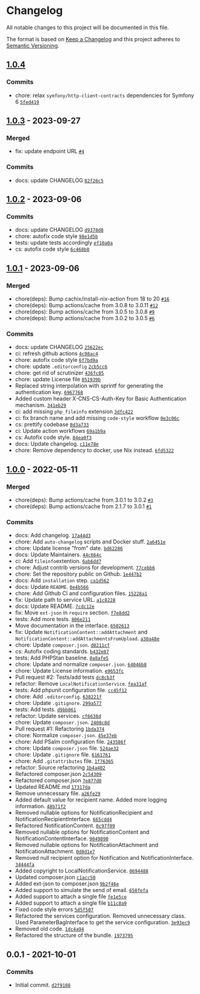 # Changelog

All notable changes to this project will be documented in this file.

The format is based on [Keep a Changelog](https://keepachangelog.com/en/1.0.0/)
and this project adheres to [Semantic Versioning](https://semver.org/spec/v2.0.0.html).

## [1.0.4](https://github.com/ecphp/cns-client-bundle/compare/1.0.3...1.0.4)

### Commits

- chore: relax `symfony/http-client-contracts` dependencies for Symfony 6 [`5fed419`](https://github.com/ecphp/cns-client-bundle/commit/5fed41925b26373062884fb1021f3158c0668b70)

## [1.0.3](https://github.com/ecphp/cns-client-bundle/compare/1.0.2...1.0.3) - 2023-09-27

### Merged

- fix: update endpoint URL [`#4`](https://github.com/ecphp/cns-client-bundle/pull/4)

### Commits

- docs: update CHANGELOG [`82f26c5`](https://github.com/ecphp/cns-client-bundle/commit/82f26c5e8051980c53fd2a567e76bb4ee2fc5dae)

## [1.0.2](https://github.com/ecphp/cns-client-bundle/compare/1.0.1...1.0.2) - 2023-09-06

### Commits

- docs: update CHANGELOG [`d9378d8`](https://github.com/ecphp/cns-client-bundle/commit/d9378d83469f472c6251d93202cb770c8e8ebc46)
- chore: autofix code style [`98e1d5b`](https://github.com/ecphp/cns-client-bundle/commit/98e1d5b01d0f940b0cbef9940b7cefc6addc9af6)
- tests: update tests accordingly [`ef10a0a`](https://github.com/ecphp/cns-client-bundle/commit/ef10a0a1ca9b6ddfa5c0f5e0b2dc442fdeb39189)
- cs: autofix code style [`6c468b0`](https://github.com/ecphp/cns-client-bundle/commit/6c468b0c5aec9d8b9cfa74f6f0a21f397df7bee0)

## [1.0.1](https://github.com/ecphp/cns-client-bundle/compare/1.0.0...1.0.1) - 2023-09-06

### Merged

- chore(deps): Bump cachix/install-nix-action from 18 to 20 [`#16`](https://github.com/ecphp/cns-client-bundle/pull/16)
- chore(deps): Bump actions/cache from 3.0.8 to 3.0.11 [`#12`](https://github.com/ecphp/cns-client-bundle/pull/12)
- chore(deps): Bump actions/cache from 3.0.5 to 3.0.8 [`#9`](https://github.com/ecphp/cns-client-bundle/pull/9)
- chore(deps): Bump actions/cache from 3.0.2 to 3.0.5 [`#6`](https://github.com/ecphp/cns-client-bundle/pull/6)

### Commits

- docs: update CHANGELOG [`25622ec`](https://github.com/ecphp/cns-client-bundle/commit/25622ec6006c46b535dbce8672e9640f641b70c5)
- ci: refresh github actions [`4c98ac4`](https://github.com/ecphp/cns-client-bundle/commit/4c98ac4ca6b6871ba58f04081b6e801b0cc103d3)
- chore: autofix code style [`6f7bd9a`](https://github.com/ecphp/cns-client-bundle/commit/6f7bd9a1f12cfb0bcb823bb1b7ea79dcc2f54319)
- chore: update `.editorconfig` [`2cb5cc6`](https://github.com/ecphp/cns-client-bundle/commit/2cb5cc65400395632084b49c44fb008786e84852)
- chore: get rid of scrutinizer [`436fc05`](https://github.com/ecphp/cns-client-bundle/commit/436fc054ed969ae9f6c65ae29f6fb4a5d7c2d77a)
- chore: update License file [`051939b`](https://github.com/ecphp/cns-client-bundle/commit/051939b544319056244d27da927ac7ecbfeb50a8)
- Replaced string interpolation with sprintf for generating the authentication key. [`6967768`](https://github.com/ecphp/cns-client-bundle/commit/6967768a1e4e9c92312e510fcd4e7946cdc4b574)
- Added custom header X-CNS-CS-Auth-Key for Basic Authentication mechanism. [`341eb29`](https://github.com/ecphp/cns-client-bundle/commit/341eb29f1c1b4cc368e74d86d15c26e62d8409b0)
- ci: add missing `php_fileinfo` extension [`3dfc422`](https://github.com/ecphp/cns-client-bundle/commit/3dfc422f82e674255f948f6541045bc3f3641355)
- ci: fix branch name and add missing `code-style` workflow [`0e3c06c`](https://github.com/ecphp/cns-client-bundle/commit/0e3c06c549756adff65fbcc58196e76162733cd8)
- cs: prettify codebase [`8d3a733`](https://github.com/ecphp/cns-client-bundle/commit/8d3a7334a69991cd37b49b6b4383c679594d1451)
- ci: Update action workflows [`69a1b9a`](https://github.com/ecphp/cns-client-bundle/commit/69a1b9a968629db325b9e8de5819ec4414bbec91)
- cs: Autofix code style. [`84ea0f3`](https://github.com/ecphp/cns-client-bundle/commit/84ea0f31a4e4178f325d6d0b12da217605ba8ca2)
- docs: Update changelog. [`c11e78e`](https://github.com/ecphp/cns-client-bundle/commit/c11e78e90879840d34349ce73a1a954c82ecc99d)
- chore: Remove dependency to docker, use Nix instead. [`6fd5322`](https://github.com/ecphp/cns-client-bundle/commit/6fd532282f1e26cb4d7923be7233f10967c98ab9)

## [1.0.0](https://github.com/ecphp/cns-client-bundle/compare/0.0.1...1.0.0) - 2022-05-11

### Merged

- chore(deps): Bump actions/cache from 3.0.1 to 3.0.2 [`#3`](https://github.com/ecphp/cns-client-bundle/pull/3)
- chore(deps): Bump actions/cache from 2.1.7 to 3.0.1 [`#1`](https://github.com/ecphp/cns-client-bundle/pull/1)

### Commits

- docs: Add changelog. [`17a44d3`](https://github.com/ecphp/cns-client-bundle/commit/17a44d3823cfadee6b61bd6304acc5b78e341ac2)
- chore: Add `auto-changelog` scripts and Docker stuff. [`2a6451e`](https://github.com/ecphp/cns-client-bundle/commit/2a6451e29afa085a492d10f809c9fd5d7feb7255)
- chore: Update license "from" date. [`bd62286`](https://github.com/ecphp/cns-client-bundle/commit/bd6228647b9ca233796417063033bca9a4108861)
- docs: Update Maintainers. [`44c664c`](https://github.com/ecphp/cns-client-bundle/commit/44c664cbe59a815684b84f405ab2262d6f5c2773)
- ci: Add `fileinfo`extention. [`6ab6dd7`](https://github.com/ecphp/cns-client-bundle/commit/6ab6dd7dac0c201d3d55be15227f642b39ba72c9)
- chore: Adjust contrib versions for development. [`77cebb6`](https://github.com/ecphp/cns-client-bundle/commit/77cebb6f74fc775ca5bb2730b4df0b091318a9ce)
- chore: Set the repository public on Github. [`1e447b2`](https://github.com/ecphp/cns-client-bundle/commit/1e447b2b4315e15c628e78357ffae7a4fce0f204)
- docs: Add `installation` step. [`ca1d562`](https://github.com/ecphp/cns-client-bundle/commit/ca1d5623fb65fcc16a2321d8e70c4ea170ebfab0)
- docs: Update `README`. [`0e4b566`](https://github.com/ecphp/cns-client-bundle/commit/0e4b566288e0ed1a2d98f4ddbc29bb612bb76bdc)
- chore: Add Github CI and configuration files. [`15228a1`](https://github.com/ecphp/cns-client-bundle/commit/15228a188cec8ac5e3b07ab759a10f854f0c8744)
- fix: Update path to service URL. [`a1c8228`](https://github.com/ecphp/cns-client-bundle/commit/a1c8228908891b8804bfbd8a6835d45065f65a76)
- docs: Update README. [`7cdc12e`](https://github.com/ecphp/cns-client-bundle/commit/7cdc12e4cff63db3172e22c7fda773d24f647f9d)
- fix: Move `ext-json` in `require` section. [`f7e8dd2`](https://github.com/ecphp/cns-client-bundle/commit/f7e8dd27ab6579f3831d0d1876a348e394ea425d)
- tests: Add more tests. [`806e211`](https://github.com/ecphp/cns-client-bundle/commit/806e211f3b25fb2ebc206920e53fd8df20a4f3a8)
- Move documentation in the interface. [`6502613`](https://github.com/ecphp/cns-client-bundle/commit/65026137025930c3de0aad357b02747914717d6a)
- fix: Update `NotificationContent::addAttachment` and `NotificationContent::addAttachmentsFromUpload`. [`a30a48e`](https://github.com/ecphp/cns-client-bundle/commit/a30a48e181687655bc06f603be3375c0bb9762a0)
- chore: Update `composer.json`. [`d0211cf`](https://github.com/ecphp/cns-client-bundle/commit/d0211cf76ffd15faa6cf7961b1cf604113c4e9ff)
- cs: Autofix coding standards. [`b432e87`](https://github.com/ecphp/cns-client-bundle/commit/b432e87e7e5797d2f5d3578211afff47961b8c32)
- tests: Add PHPStan baseline. [`0a8afe5`](https://github.com/ecphp/cns-client-bundle/commit/0a8afe5baf9a4ab1fb8de8520d98cf2517e4290d)
- chore: Update and normalize `composer.json`. [`64046b8`](https://github.com/ecphp/cns-client-bundle/commit/64046b8d8a8aada56821d5c6cf864418228b84d9)
- chore: Update License information. [`e9653fc`](https://github.com/ecphp/cns-client-bundle/commit/e9653fc40f019e9f76c270e927edc0d487747094)
- Pull request #2: Tests/add tests [`dc8cb3f`](https://github.com/ecphp/cns-client-bundle/commit/dc8cb3f4ff1748ed5a050c2f7e2b141e6cb1f354)
- refactor: Remove `LocalNotificationService`. [`fea31af`](https://github.com/ecphp/cns-client-bundle/commit/fea31afc01f54e96b79970e847fd890a8cf25a2d)
- tests: Add phpunit configuration file. [`cc45f12`](https://github.com/ecphp/cns-client-bundle/commit/cc45f1210192ed26b6a563a2fb12b9bec089cf81)
- chore: Add `.editorconfig`. [`638221f`](https://github.com/ecphp/cns-client-bundle/commit/638221fdf90e30e9c973cc4a2162cab429845e74)
- chore: Update `.gitignore`. [`299a577`](https://github.com/ecphp/cns-client-bundle/commit/299a5773728527ea384b0cfd4e34aee91d45ef05)
- tests: Add tests. [`d9bb061`](https://github.com/ecphp/cns-client-bundle/commit/d9bb061a6e57a7357221272146dcd5084cc3e402)
- refactor: Update services. [`cf6638d`](https://github.com/ecphp/cns-client-bundle/commit/cf6638d35cc3cbb0441382cfec63c16cf75b2014)
- chore: Update `composer.json`. [`2408c8d`](https://github.com/ecphp/cns-client-bundle/commit/2408c8d4f1cd72fd52388ef1be57f625363522ba)
- Pull request #1: Refactoring [`1bda374`](https://github.com/ecphp/cns-client-bundle/commit/1bda37496965e21b00eb1ca4fa31f106d88398f8)
- chore: Normalize `composer.json`. [`45e37eb`](https://github.com/ecphp/cns-client-bundle/commit/45e37eb113c17fbe0a3b74817c257cea529bc400)
- chore: Add PSalm configuration file. [`243586f`](https://github.com/ecphp/cns-client-bundle/commit/243586faeb55a2a87010b3a93341615f78ec5cd3)
- chore: Update `composer.json` file. [`524ae32`](https://github.com/ecphp/cns-client-bundle/commit/524ae32f46f5552375d8d83712a2edb565289237)
- chore: Update `.gitignore` file. [`6161761`](https://github.com/ecphp/cns-client-bundle/commit/6161761c200956a66d8c60e6d065203efad14aac)
- chore: Add `.gitattributes` file. [`1f76365`](https://github.com/ecphp/cns-client-bundle/commit/1f763652dc0126a042159fdf031b9e4e473f24d4)
- refactor: Source refactoring [`1b4a402`](https://github.com/ecphp/cns-client-bundle/commit/1b4a402cdbf549a0aeb787d5225296f6cd18523e)
- Refactored composer.json [`2c54309`](https://github.com/ecphp/cns-client-bundle/commit/2c543090936e703601dfe320ae6748fc696d25c9)
- Refactored composer.json [`7e877d0`](https://github.com/ecphp/cns-client-bundle/commit/7e877d06c2b316242dd7f95ff60609769e01598e)
- Updated README.md [`17317da`](https://github.com/ecphp/cns-client-bundle/commit/17317da9e474c03bfdf538ebd11d1dc5704a7557)
- Remove unnecessary file. [`a26fe29`](https://github.com/ecphp/cns-client-bundle/commit/a26fe2985e27cc275a7329d76111ff5d5dfb744e)
- Added default value for recipient name. Added more logging information. [`48b71f2`](https://github.com/ecphp/cns-client-bundle/commit/48b71f212e2e4de12af27f0a9c2e97691100f4b2)
- Removed nullable options for NotificationRecipient and NotificationRecipientInterface. [`665cdd4`](https://github.com/ecphp/cns-client-bundle/commit/665cdd4c192a9a8b4ccc92b324d475c3eec48b78)
- Refactored NotificationContent. [`0c97f09`](https://github.com/ecphp/cns-client-bundle/commit/0c97f09c17828396c0c29f6984f7bcb3068e61c3)
- Removed nullable options for NotificationContent and NotificationContentInterface. [`9049890`](https://github.com/ecphp/cns-client-bundle/commit/9049890a400288684cc4bee6f468b3e75d9baa34)
- Removed nullable options for NotificationAttachment and NotificationAttachment. [`0d0d1e7`](https://github.com/ecphp/cns-client-bundle/commit/0d0d1e77a56b9cea18f77ea78a962713a156b9b7)
- Removed null recipient option for Notification and NotificationInterface. [`34444fa`](https://github.com/ecphp/cns-client-bundle/commit/34444fa25b8fb5d1d5c90eb428c078b78eb3e9dd)
- Added copyright to LocalNotificationService. [`0694488`](https://github.com/ecphp/cns-client-bundle/commit/0694488a988079a6c7d79b07dad979852d86b34a)
- Updated composer.json [`c1acc50`](https://github.com/ecphp/cns-client-bundle/commit/c1acc50bac4523cd0ef59dadfb342baaf4f3cad7)
- Added ext-json to composer.json [`9b2f46e`](https://github.com/ecphp/cns-client-bundle/commit/9b2f46e24a4c07e789fbe8865a7803c9ca371402)
- Added support to simulate the send of email. [`658fefa`](https://github.com/ecphp/cns-client-bundle/commit/658fefa0804051f383f14a02e362b06b9c468282)
- Added support to attach a single file [`fe1e5ce`](https://github.com/ecphp/cns-client-bundle/commit/fe1e5cee6805f1477613f767b2c5e3630edcf6ce)
- Added support to attach a single file [`b11c8a9`](https://github.com/ecphp/cns-client-bundle/commit/b11c8a9e55c55f491d0d9d17f7b81880361b425d)
- Fixed code style errors [`5d5f507`](https://github.com/ecphp/cns-client-bundle/commit/5d5f50779c00b7abc872d8d6b7aa26067cc9651e)
- Refactored the services configuration. Removed unnecessary class. Used ParameterBagInterface to get the service configuration. [`3e93ec9`](https://github.com/ecphp/cns-client-bundle/commit/3e93ec9718914773354a7be14f6c40cf8cdddd78)
- Removed old code. [`1dc4a94`](https://github.com/ecphp/cns-client-bundle/commit/1dc4a947749a095f66bce02a0d411b854379b847)
- Refactored the structure of the bundle. [`1973795`](https://github.com/ecphp/cns-client-bundle/commit/1973795a50ff96a64d026a5cc9f28a7b0dc43ac9)

## 0.0.1 - 2021-10-01

### Commits

- Initial commit. [`d2f9108`](https://github.com/ecphp/cns-client-bundle/commit/d2f9108b2514491e3d4e5d1ee6a5bf914211862b)
